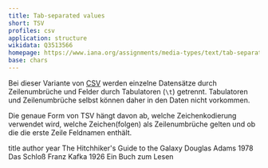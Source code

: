 ```yaml
---
title: Tab-separated values
short: TSV
profiles: csv
application: structure
wikidata: Q3513566
homepage: https://www.iana.org/assignments/media-types/text/tab-separated-values
base: chars
---
```


Bei dieser Variante von [CSV](csv) werden einzelne Datensätze durch
Zeilenumbrüche und Felder durch Tabulatoren (`\t`) getrennt. Tabulatoren und
Zeilenumbrüche selbst können daher in den Daten nicht vorkommen.

Die genaue Form von TSV hängt davon ab, welche Zeichenkodierung verwendet wird,
welche Zeichen(folgen) als Zeilenumbrüche gelten und ob die die erste Zeile
Feldnamen enthält.

<example>
title	author	year
The Hitchhiker's Guide to the Galaxy	Douglas Adams	1978
Das Schloß	Franz Kafka	1926
Ein Buch zum Lesen
</example>
